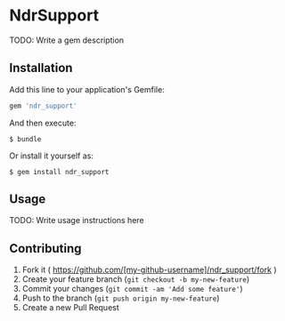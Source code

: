 # NdrSupport

TODO: Write a gem description

## Installation

Add this line to your application's Gemfile:

```ruby
gem 'ndr_support'
```

And then execute:

    $ bundle

Or install it yourself as:

    $ gem install ndr_support

## Usage

TODO: Write usage instructions here

## Contributing

1. Fork it ( https://github.com/[my-github-username]/ndr_support/fork )
2. Create your feature branch (`git checkout -b my-new-feature`)
3. Commit your changes (`git commit -am 'Add some feature'`)
4. Push to the branch (`git push origin my-new-feature`)
5. Create a new Pull Request
